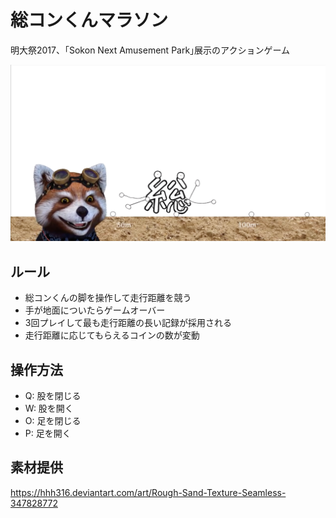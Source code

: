 # 総コンくんマラソン
明大祭2017、｢Sokon Next Amusement Park｣展示のアクションゲーム

![Playing Image](playing.png)

## ルール
- 総コンくんの脚を操作して走行距離を競う
- 手が地面についたらゲームオーバー
- 3回プレイして最も走行距離の長い記録が採用される
- 走行距離に応じてもらえるコインの数が変動

## 操作方法
- Q: 股を閉じる
- W: 股を開く
- O: 足を閉じる
- P: 足を開く

## 素材提供
https://hhh316.deviantart.com/art/Rough-Sand-Texture-Seamless-347828772
